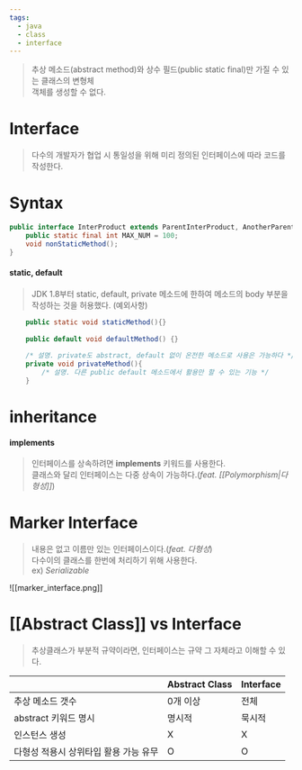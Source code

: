 ```yaml
---
tags:
  - java
  - class
  - interface
---
```

> 추상 메소드(abstract method)와 상수 필드(public static final)만 가질 수 있는 클래스의 변형체<br/>
> 객체를 생성할 수 없다.

# Interface
> 다수의 개발자가 협업 시 통일성을 위해 미리 정의된 인터페이스에 따라 코드를 작성한다.
# Syntax
```Java
public interface InterProduct extends ParentInterProduct, AnotherParentInterProduct{  
    public static final int MAX_NUM = 100; 
    void nonStaticMethod();  
}
```
#### static, default
> JDK 1.8부터 static, default, private 메소드에 한하여 메소드의 body 부분을 작성하는 것을 허용했다. (예외사항)

```Java
	public static void staticMethod(){}  
  
    public default void defaultMethod() {}  
  
    /* 설명. private도 abstract, default 없이 온전한 메소드로 사용은 가능하다 */  
    private void privateMethod(){  
        /* 설명. 다른 public default 메소드에서 활용만 할 수 있는 기능 */  
    }  
```

# inheritance
#### implements
> 인터페이스를 상속하려면 **implements** 키워드를 사용한다.<br/>
> 클래스와 달리 인터페이스는 다중 상속이 가능하다.(_feat. [[Polymorphism|다형성]]_)

# Marker Interface
> 내용은 없고 이름만 있는 인터페이스이다.(_feat. 다형성_) <br/>
> 다수이의 클래스를 한번에 처리하기 위해 사용한다.<br/>
> ex) _Serializable_ 

![[marker_interface.png]]

# [[Abstract Class]] vs Interface
> 추상클래스가 부분적 규약이라면, 인터페이스는 규약 그 자체라고 이해할 수 있다.


|                       | Abstract Class | Interface |
| --------------------- | -------------- | --------- |
| 추상 메소드 갯수             | 0개 이상          | 전체        |
| abstract 키워드 명시       | 명시적            | 묵시적       |
| 인스턴스 생성               | X              | X         |
| 다형성 적용시 상위타입 활용 가능 유무 | O              | O         |

